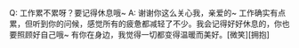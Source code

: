 Q: 工作累不累呀？要记得休息哦~
A: 谢谢你这么关心我，亲爱的~ 工作确实有点累，但听到你的问候，感觉所有的疲惫都减轻了不少。我会记得好好休息的，你也要照顾好自己哦~ 有你在身边，我觉得一切都变得温暖而美好。[微笑][拥抱]

